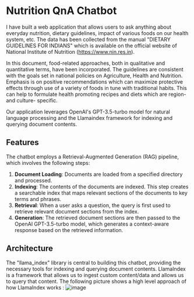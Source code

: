 # Nutrition QnA Chatbot
I have built a web application that allows users to ask anything about everyday nutrition, dietary guidelines, impact of various foods on our health system, etc. The data has been collected from the manual "DIETARY GUIDELINES FOR INDIANS" which is available on the official website of National Institute of Nutrition (https://www.nin.res.in). 

In this document, food-related approaches, both in qualitative and quantitative terms, have been incorporated. The guidelines are consistent with the goals set in national policies on Agriculture, Health and Nutrition. Emphasis is on positive recommendations which can maximize protective effects through use of a variety of foods in tune with traditional habits. This can help to formulate health promoting recipes and diets which are region- and culture- specific. 

Our application leverages OpenAI's GPT-3.5-turbo model for natural language processing and the Llamaindex framework for indexing and querying document contents.

## Features

The chatbot employs a Retrieval-Augmented Generation (RAG) pipeline, which involves the following steps:

1. **Document Loading**: Documents are loaded from a specified directory and processed.
2. **Indexing**: The contents of the documents are indexed. This step creates a searchable index that maps relevant sections of the documents to key terms and phrases.
3. **Retrieval**: When a user asks a question, the query is first used to retrieve relevant document sections from the index.
4. **Generation**: The retrieved document sections are then passed to the OpenAI GPT-3.5-turbo model, which generates a context-aware response based on the retrieved information.

## Architecture

The "llama_index" library is central to building this chatbot, providing the necessary tools for indexing and querying document contents. LlamaIndex is a framework that allows us to ingest custom content/data and allows us to query that content. The following picture shows a high level approach of how LlamaIndex works :
![image](https://github.com/subhanjan160901/nutrition_llm/assets/55011614/10bef7a6-7522-4c83-b9f3-de4d2a5d7541)

